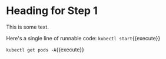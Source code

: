 # Heading for Step 1

This is some text.

Here's a single line of runnable code:
`kubectl start`{{execute}}

`kubectl get pods -A`{{execute}}